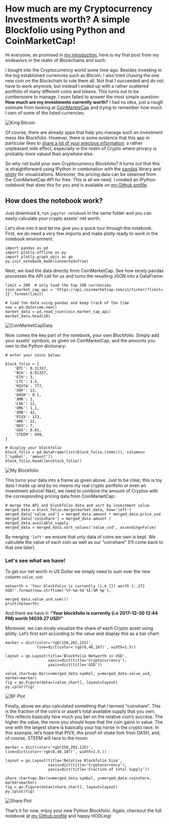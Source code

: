 # How much are my Cryptocurrency Investments worth? A simple Blockfolio using Python and CoinMarketCap!

Hi everyone, as promised in [my introduction](https://steemit.com/introduceyourself/@smcaterpillar/hello-world-hello-steemit-community-i-m-not-a-big-fan-of-new-year-s-resolutions-but-this-time-i-do-have-one), here is my first post from my endeavors in the realm of Blockchains and such:

I bought into the Cryptocurrency world some time ago. Besides investing in the big established currencies such as Bitcoin, I also tried chasing the one new coin on the Blockchain to rule them all. Not that I succeeded and do not have to work anymore, but instead I ended up with a rather scattered portfolio of many different coins and tokens. This turns out to be cumbersome to manage. I even failed to answer the most simple question: **How much are my investments currently worth?** I had no idea, just a rough estimate from looking at [CoinMarkteCap](https://coinmarketcap.com/) and trying to remember how much I own of some of the listed currencies.

![King Bitcoin](https://raw.githubusercontent.com/SmokinCaterpillar/steemit_data/master/blockfolio/btc.jpg "Mom, please send Bitcoin to 13ehCxCGk29kMuNYTgLfZZkWm4CmCiBB49")

Of course, there are already apps that help you manage such an investment mess like Blockfolio. However, there is some evidence that this app in particular likes to [share a lot of your precious information](https://steemit.com/bitcoin/@kingscrown/stop-using-blockfolio-app-its-calling-home-with-too-much-info-small-safety-tutorial); a rather unpleasant side effect, especially in the realm of Crypto where privacy is probably more valued than anywhere else.

So why not build your own Cryptocurrency Blockfolio? It turns out that this is straightforward using IPython in combination with the [pandas](https://pandas.pydata.org/) library and [plotly](https://plot.ly/) for visualizations. Moreover, the pricing data can be obtained from the CoinMarketCap API for free. This is all we need. I created an IPython notebook that does this for you and is available on [my Github profile](https://github.com/SmokinCaterpillar/blockfolio).

## How does the notebook work?

Just download it, run `jupyter notebook` in the same folder and you can easily calculate your crypto assets' net worth.

Let’s dive into it and let me give you a quick tour through the notebook. First, we do need a very few imports and make plotly ready to work in the notebook environment:

```
import pandas as pd
import plotly.offline as py
import plotly.graph_objs as go
py.init_notebook_mode(connected=True)
```

Next, we load the data directly from CoinMarketCap. See how nicely pandas processes the API call for us and turns the resulting JSON into a DataFrame:

```
limit = 200  # only load the top 200 currencies
coin_market_cap_api = 'https://api.coinmarketcap.com/v1/ticker/?limit={}'.format(limit)

# load the data using pandas and keep track of the time
now = pd.datetime.now()
market_data = pd.read_json(coin_market_cap_api)
market_data.head(10)
```

![CoinMarketCapData](https://raw.githubusercontent.com/SmokinCaterpillar/steemit_data/master/blockfolio/cmcframe.png "Where can I find the TulipToken again?")

Now comes the key part of the notebook, your own Blockfolio. Simply add your assets' symbols, as given on CoinMarketCap, and the amounts you own to  the Python dictionary:

```
# enter your coins below:

block_folio = {
    'BTC': 0.31337,
    'BCH': 0.01337,
    'ETH': 3,
    'LTC': 1.5,
    'MIOTA': 777,
    'XRP': 13,
    'DASH': 0.1,
    'XMR': 1,
    'LSK': 12,
    'OMG': 1.1,
    'XRB': 42,
    'PIVX': 123,
    'ARK': 22,
    'NEO': 7,
    'GAS': 0.01,
    'STEEM': 499,
}

# display your blockfolio
block_folio = pd.DataFrame(list(block_folio.items()), columns=['symbol', 'amount'])
block_folio.head(len(block_folio))
```
![My Blockfolio](https://raw.githubusercontent.com/SmokinCaterpillar/steemit_data/master/blockfolio/blockfolio.png "Why didn't I buy Bitcoin back in 2009? My life is full of regrets...")

This turns your data into a frame as given above. Just to be clear, this is toy data I made up and by no means my real crypto portfolio or even an investment advice! Next, we need to combine the amount of Cryptos with the corresponding pricing data from CoinMarketCap:

```
# merge the API and blockfolio data and sort by investment value
merged_data = block_folio.merge(market_data, how='left')
merged_data['value_usd'] = merged_data.amount * merged_data.price_usd
merged_data['coinshare'] = merged_data.amount / merged_data.available_supply
merged_data = merged_data.sort_values('value_usd', ascending=False)
```


By merging `'left'` we ensure that only data of coins we own is kept. We calculate the value of each coin as well as our "coinshare" (I’ll come back to that one later).

### Let's see what we have!

To get our net worth in US Dollar we simply need to sum over the new column `value_usd`:

```
networth = 'Your blockfolio is currently (i.e {}) worth {:.2f} USD!'.format(now.strftime('%Y-%m-%d %I:%M %p'),
                                                                        merged_data.value_usd.sum())
print(networth)
```

And there we have it: **"Your blockfolio is currently (i.e 2017–12–30 12:44 PM) worth 14039.27 USD!"**

Moreover, we can nicely visualize the share of each Crypto asset using plotly. Let’s first sort according to the value and display this as a bar chart:

```
marker = dict(color='rgb(158,202,225)',
              line=dict(color='rgb(8,48,107)', width=1.5))

layout = go.Layout(title='Blockfolio Networth in USD',
                   xaxis=dict(title='Cryptocurrency'),
                   yaxis=dict(title='USD'))

value_chart=go.Bar(x=merged_data.symbol, y=merged_data.value_usd, marker=marker)
fig = go.Figure(data=[value_chart], layout=layout)
py.iplot(fig)
```

![BF Plot](https://raw.githubusercontent.com/SmokinCaterpillar/steemit_data/master/blockfolio/bfplot.png "I like big plots and I can not lie...")


Finally, above we also calculated something that I termed "coinshare". This is the fraction of the coin’s or asset’s total available supply that you own. This reflects basically how much you bet on the relative coin’s success. The higher the value, the more you should hope that the coin gains in value. The one with the largest share is basically your top horse in the crypto race. In this example, let’s hope that PIVX, the proof-of-stake fork from DASH, and, of course, STEEM will race to the moon:

```
marker = dict(color='rgb(258,202,125)', line=dict(color='rgb(8,48,107)', width=1.5,))

layout = go.Layout(title='Relative Blockfolio Size',
                   xaxis=dict(title='Cryptocurrency'),
                   yaxis=dict(title='Fraction of total Supply'))

share_chart=go.Bar(x=merged_data.symbol, y=merged_data.coinshare, marker=marker)
fig = go.Figure(data=[share_chart], layout=layout)
py.iplot(fig)
```

![Share Plot](https://raw.githubusercontent.com/SmokinCaterpillar/steemit_data/master/blockfolio/shareplot.png "Hello, Vegas? Give me a hundred bucks on red.... D'oh!" )

That’s it for now, enjoy your new Python Blockfolio. Again, checkout the full notebook at [my Github profile](https://github.com/SmokinCaterpillar/blockfolio) and happy HODLing!


